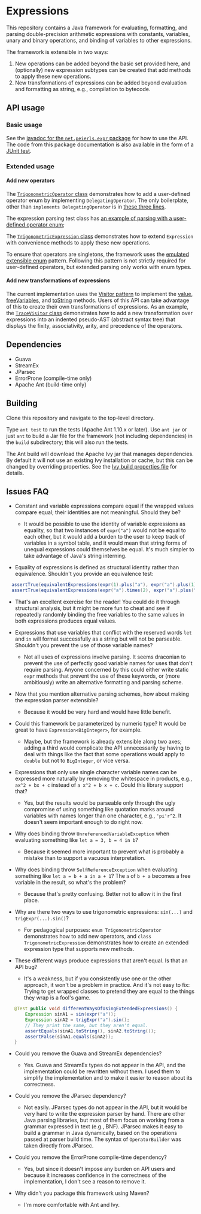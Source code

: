 # Expressions

This repository contains a Java framework for evaluating, formatting, and parsing
double-precision arithmetic expressions with constants, variables, unary and binary operations,
and binding of variables to other expressions.

The framework is extensible in two ways:

1. New operations can be added beyond the basic set provided here,
   and (optionally) new expression subtypes can be created that add methods
   to apply these new operations.
1. New transformations of expressions can be added beyond evaluation
   and formatting as string, e.g., compilation to bytecode.


## API usage

### Basic usage

See the [javadoc for the `net.peierls.expr` package](
  https://tembrel.github.io/expressions/javadoc/
) for how to use the API.
The code from this package documentation is also available
in the form of a [JUnit test](
  src/test/java/net/peierls/expr/BasicUsageTest.java#L10
).

### Extended usage

#### Add new operators

The [`TrigonometricOperator` class](
  src/main/java/net/peierls/expr/TrigonometricOperator.java#L10
) demonstrates how to add a user-defined operator enum
by implementing `DelegatingOperator`. The only boilerplate,
other than `implements DelegatingOperator` is in
[these three lines](
  src/main/java/net/peierls/expr/TrigonometricOperator.java#L24-L26
).

The expression parsing test class has [an example of parsing with
a user-defined operator enum](
  src/test/java/net/peierls/expr/ExtendedExpressionTest.java#L28-L63
);

The [`TrigonometricExpression` class](
  src/main/java/net/peierls/expr/TrigonometricExpression.java#L10
) demonstrates how to extend `Expression`
with convenience methods to apply these
new operations.

To ensure that operators are singletons, the framework uses
the [emulated extensible enum](
  https://drive.google.com/file/d/1qhEaShHhq5-0y4aQMByKzx9SOsKFu6oq/view
) pattern. Following this pattern is not
strictly required for user-defined operators, but extended
parsing only works with enum types.


#### Add new transformations of expressions

The current implementation uses the [Visitor pattern](
  https://drive.google.com/file/d/1k76P9Kl7__hXwp2FVAbvOcwATcphB3gm/view
) to implement the
[value](
  https://tembrel.github.io/expressions/javadoc/net/peierls/expr/Expression.html#value--
),
[freeVariables](
  https://tembrel.github.io/expressions/javadoc/net/peierls/expr/Expression.html#freeVariables--
), and
[toString](
  https://tembrel.github.io/expressions/javadoc/net/peierls/expr/Expression.html#toString--
) methods.
Users of this API can take advantage of this to create their
own transformations of expressions.
As an example, the [`TraceVisitor` class](
  src/test/java/net/peierls/expr/TraceVisitor.java#L11
) demonstrates how to add a new transformation
over expressions into an indented pseudo-AST (abstract syntax tree)
that displays the fixity, associativity, arity, and precedence
of the operators.

## Dependencies

- Guava
- StreamEx
- JParsec
- ErrorProne (compile-time only)
- Apache Ant (build-time only)


## Building

Clone this repository and navigate to the top-level directory.

Type `ant test` to run the tests (Apache Ant 1.10.x or later).
Use `ant jar` or just `ant` to build a Jar file for the framework
(not including dependencies) in the `build` subdirectory; this
will also run the tests.

The Ant build will download the Apache Ivy jar that manages
dependencies.
By default it will not use an existing Ivy installation
or cache, but this can be changed by overriding properties.
See the [Ivy build properties file](
  ivy/build-ivy.properties
) for details.


## Issues FAQ

- Constant and variable expressions compare equal if the
  wrapped values compare equal; their identities are not
  meaningful. Should they be?

  - It would be possible to use the identity of variable
    expressions as equality, so that two instances of `expr("a")` would
    not be equal to each other, but it would add a burden to
    the user to keep track of variables in a symbol table,
    and it would mean that string forms of unequal expressions
    could themselves be equal.
    It's much simpler to take advantage of Java's string interning.

- Equality of expressions is defined as structural identity rather
  than equivalence. Shouldn't you provide an equivalence test:
```java
  assertTrue(equivalentExpressions(expr(1).plus("a"), expr("a").plus(1)));
  assertTrue(equivalentExpressions(expr("a").times(2), expr("a").plus("a")));
```
  - That's an excellent exercise for the reader! You could do it through
    structural analysis, but it might be more fun to cheat and see if
    repeatedly randomly binding the free variables to the same values
    in both expressions produces equal values.

- Expressions that use variables that conflict with the
  reserved words `let` and `in` will format successfully as a string
  but will not be parseable. Shouldn't you prevent the use
  of those variable names?

  - Not all uses of expressions involve parsing. It seems
    draconian to prevent the use of perfectly good variable
    names for uses that don't require parsing.
    Anyone concerned by this could either write static `expr`
    methods that prevent the use of these keywords, or (more
    ambitiously) write an alternative formatting and parsing
    scheme.

- Now that you mention alternative parsing schemes, how about
  making the expression parser extensible?

  - Because it would be very hard and would have little benefit.

- Could this framework be parameterized by numeric type? It would
  be great to have `Expression<BigInteger>`, for example.

  - Maybe, but the framework is already extensible along two axes; adding a third
    would complicate the API unnecessarily by having to deal with things
    like the fact that some operations would apply to `double` but not
    to `BigInteger`, or vice versa.

- Expressions that only use single character variable names can be
  expressed more naturally by removing the whitespace in products,
  e.g., `ax^2 + bx + c` instead of `a x^2 + b x + c`. Could this
  library support that?

  - Yes, but the results would be parseable only through the
    ugly compromise of using something like
    quotation marks around variables with names longer than one character,
    e.g., `'pi'r^2`. It doesn't seem important enough to do right now.

- Why does binding throw `UnreferencedVariableException` when
  evaluating something like `let a = 3, b = 4 in b`?

  - Because it seemed more important to prevent what is probably
    a mistake than to support a vacuous interpretation.

- Why does binding throw `SelfReferenceException` when evaluating
  something like `let a = b + a in a + 1`? The `a` of `b + a` becomes
  a free variable in the result, so what's the problem?

  - Because that's pretty confusing. Better not to allow it in the first place.

- Why are there two ways to use trigonometric expressions: `sin(...)` and `trigExpr(...).sin()`?

  - For pedagogical purposes:
    `enum TrigonometricOperator` demonstrates how to add new operators,
    and `class TrigonometricExpression` demonstrates how to create an
    extended expression type that supports new methods.

- These different ways produce expressions that aren't equal. Is that an API bug?

  - It's a weakness, but if you consistently use one or the other approach, it won't be a
    problem in practice. And it's not easy to fix: Trying to get wrapped classes to
    pretend they are equal to the things they wrap is a fool's game.
 ```java
    @Test public void differentWaysOfUsingExtendedExpressions() {
        Expression sinA1 = sin(expr("a"));
        Expression sinA2 = trigExpr("a").sin();
        // They print the same, but they aren't equal.
        assertEquals(sinA1.toString(), sinA2.toString());
        assertFalse(sinA1.equals(sinA2));
    }
 ```

- Could you remove the Guava and StreamEx dependencies?

  - Yes. Guava and StreamEx types do not appear in the API, and the implementation
    could be rewritten without them. I used them to simplify the implementation
    and to make it easier to reason about its correctness.

- Could you remove the JParsec dependency?

  - Not easily. JParsec types do not appear in the API, but it would be very
    hard to write the expression parser by hand.
    There are other Java parsing libraries, but most of them focus on
    working from a grammar expressed in text (e.g., BNF). JParsec
    makes it easy to build a grammar in Java dynamically, based on the
    operations passed at parser build time. The syntax of `OperatorBuilder`
    was taken directly from JParsec.

- Could you remove the ErrorProne compile-time dependency?

  - Yes, but since it doesn't impose any burden on API users
    and because it increases confidence in the correctness of
    the implementation, I don't see a reason to remove it.

- Why didn't you package this framework using Maven?

  - I'm more comfortable with Ant and Ivy.
